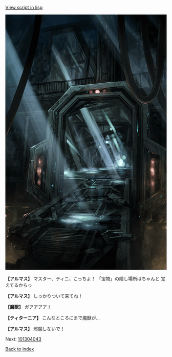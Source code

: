 [View script in lisp](../scripts/101304041.txt)

![bifrost.png](../images/backgrounds/bifrost.png)

**【アルマス】**
マスター、ティニ、こっちよ！
「宝物」の隠し場所はちゃんと
覚えてるからっ

**【アルマス】**
しっかりついて来てね！

**【魔獣】**
ガアアアア！

**【ティターニア】**
こんなところにまで魔獣が…

**【アルマス】**
邪魔しないで！

Next: [101304043](101304043.md)

[Back to index](index.md)

